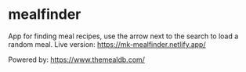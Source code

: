 # mealfinder

App for finding meal recipes, use the arrow next to the search to load a random meal. Live version: https://mk-mealfinder.netlify.app/

Powered by: https://www.themealdb.com/
